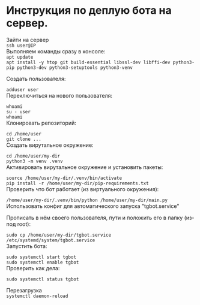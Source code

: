 # Инструкция по деплую бота на сервер.

Зайти на сервер<br>
`ssh user@IP`<br>
Выполняем команды сразу в консоле:<br>
`apt update`<br>
`apt install -y htop git build-essential libssl-dev libffi-dev python3-pip python3-dev python3-setuptools python3-venv`<br>

Создать пользователя:<br>

`adduser user`<br>
Переключиться на нового пользователя:<br>

`whoami`<br>
`su - user`<br>
`whoami`<br>
Клонировать репозиторий:<br>

`cd /home/user`<br>
`git clone ...`<br>
Создать вирутальное окружение:<br>

`cd /home/user/my-dir`<br>
`python3 -m venv .venv`<br>
Активировать вирутальное окружение и установить пакеты:<br>

`source /home/user/my-dir/.venv/bin/activate`<br>
`pip install -r /home/user/my-dir/pip-requirements.txt`<br>
Проверить что бот работает (из виртуального окружения):<br>

`/home/user/my-dir/.venv/bin/python /home/user/my-dir/main.py`<br>
Использовать конфиг для автоматического запуска "tgbot.service"<br>

Прописать в нём своего пользователя, пути и положить его в папку (из-под root):<br>

`sudo cp /home/user/my-dir/tgbot.service /etc/systemd/system/tgbot.service`<br>
Запустить бота:<br>

`sudo systemctl start tgbot`<br>
`sudo systemctl enable tgbot`<br>
Проверить как дела:<br>

`sudo systemctl status tgbot`<br>

Перезагрузка<br>
`systemctl daemon-reload`<br>